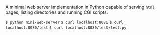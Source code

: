 A minimal web server implementation in Python capable of serving `html` pages, listing directories and running CGI scripts.

`$ python mini-web-server`
`$ curl localhost:8080`
`$ curl localhost:8080/test`
`$ curl localhost:8080/test/test.py`